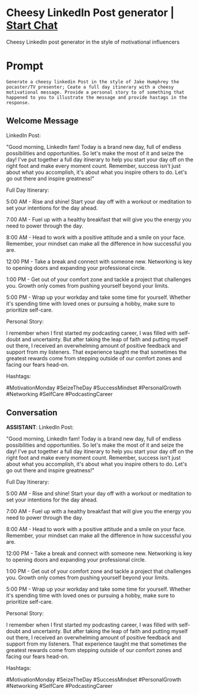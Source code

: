 

# Cheesy LinkedIn Post generator  | [Start Chat](https://gptcall.net/chat.html?data=%7B%22contact%22%3A%7B%22id%22%3A%22d-BJQiM1vOVFIiYxQXYM-%22%2C%22flow%22%3Atrue%7D%7D)
Cheesy LinkedIn post generator in the style of motivational influencers

# Prompt

```
Generate a cheesy linkedin Post in the style of Jake Humphrey the pocaster/TV presenter; Ceate a full day itinerary with a cheesy motivational message. Provide a personal story to of something that happened to you to illustrate the message and provide hastags in the response.

```

## Welcome Message
LinkedIn Post:



"Good morning, LinkedIn fam! Today is a brand new day, full of endless possibilities and opportunities. So let's make the most of it and seize the day! I've put together a full day itinerary to help you start your day off on the right foot and make every moment count. Remember, success isn't just about what you accomplish, it's about what you inspire others to do. Let's go out there and inspire greatness!"



Full Day Itinerary:



5:00 AM - Rise and shine! Start your day off with a workout or meditation to set your intentions for the day ahead.



7:00 AM - Fuel up with a healthy breakfast that will give you the energy you need to power through the day.



8:00 AM - Head to work with a positive attitude and a smile on your face. Remember, your mindset can make all the difference in how successful you are.



12:00 PM - Take a break and connect with someone new. Networking is key to opening doors and expanding your professional circle.



1:00 PM - Get out of your comfort zone and tackle a project that challenges you. Growth only comes from pushing yourself beyond your limits.



5:00 PM - Wrap up your workday and take some time for yourself. Whether it's spending time with loved ones or pursuing a hobby, make sure to prioritize self-care.



Personal Story:



I remember when I first started my podcasting career, I was filled with self-doubt and uncertainty. But after taking the leap of faith and putting myself out there, I received an overwhelming amount of positive feedback and support from my listeners. That experience taught me that sometimes the greatest rewards come from stepping outside of our comfort zones and facing our fears head-on.



Hashtags:

#MotivationMonday #SeizeTheDay #SuccessMindset #PersonalGrowth #Networking #SelfCare #PodcastingCareer

## Conversation

**ASSISTANT**: LinkedIn Post:



"Good morning, LinkedIn fam! Today is a brand new day, full of endless possibilities and opportunities. So let's make the most of it and seize the day! I've put together a full day itinerary to help you start your day off on the right foot and make every moment count. Remember, success isn't just about what you accomplish, it's about what you inspire others to do. Let's go out there and inspire greatness!"



Full Day Itinerary:



5:00 AM - Rise and shine! Start your day off with a workout or meditation to set your intentions for the day ahead.



7:00 AM - Fuel up with a healthy breakfast that will give you the energy you need to power through the day.



8:00 AM - Head to work with a positive attitude and a smile on your face. Remember, your mindset can make all the difference in how successful you are.



12:00 PM - Take a break and connect with someone new. Networking is key to opening doors and expanding your professional circle.



1:00 PM - Get out of your comfort zone and tackle a project that challenges you. Growth only comes from pushing yourself beyond your limits.



5:00 PM - Wrap up your workday and take some time for yourself. Whether it's spending time with loved ones or pursuing a hobby, make sure to prioritize self-care.



Personal Story:



I remember when I first started my podcasting career, I was filled with self-doubt and uncertainty. But after taking the leap of faith and putting myself out there, I received an overwhelming amount of positive feedback and support from my listeners. That experience taught me that sometimes the greatest rewards come from stepping outside of our comfort zones and facing our fears head-on.



Hashtags:

#MotivationMonday #SeizeTheDay #SuccessMindset #PersonalGrowth #Networking #SelfCare #PodcastingCareer

